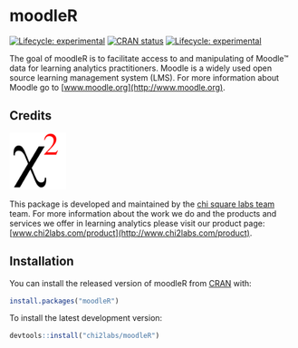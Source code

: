 
<!-- README.md is generated from README.Rmd. Please edit that file -->

# moodleR

<!-- badges: start -->

[![Lifecycle:
experimental](https://img.shields.io/badge/lifecycle-experimental-orange.svg)](https://www.tidyverse.org/lifecycle/#experimental)
[![CRAN
status](https://www.r-pkg.org/badges/version/moodleR)](https://CRAN.R-project.org/package=moodleR)
[![Lifecycle:
experimental](https://img.shields.io/badge/lifecycle-experimental-orange.svg)](https://lifecycle.r-lib.org/articles/stages.html#experimental)
<!-- badges: end -->

The goal of moodleR is to facilitate access to and manipulating of
Moodle™ data for learning analytics practitioners. Moodle is a widely
used open source learning management system (LMS). For more information
about Moodle go to [www.moodle.org](http://www.moodle.org).

## Credits

<img src="man/figures/chi2labs.png" width=100 /><br>

This package is developed and maintained by the [chi square labs
team](https://www.chi2labs.com/about) team. For more information about
the work we do and the products and services we offer in learning
analytics please visit our product page:
[www.chi2labs.com/product](http://www.chi2labs.com/product).

## Installation

You can install the released version of moodleR from
[CRAN](https://CRAN.R-project.org) with:

``` r
install.packages("moodleR")
```

To install the latest development version:

``` r
devtools::install("chi2labs/moodleR")
```
